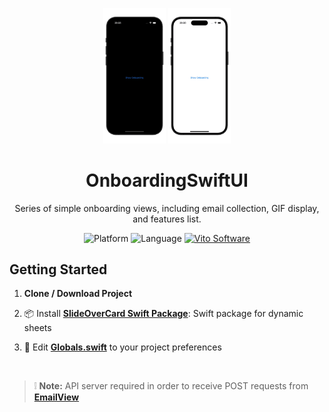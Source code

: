 <p align="center">
  <img src="https://github.com/soleribbon/OnboardingSwiftUI/blob/main/darkModeDemo.gif?raw=true" width="100" alt="Dark Mode Demo"/>
  <img src="https://github.com/soleribbon/OnboardingSwiftUI/blob/main/lightModeDemo.gif?raw=true" width="100" alt="Light Mode Demo"/>
</p>
<h1 align="center">OnboardingSwiftUI</h1>
<div align="center">

Series of simple onboarding views, including email collection, GIF display, and features list.


![Platform](https://img.shields.io/badge/iOS-38761d?style=for-the-badge&style=plastic)
![Language](https://img.shields.io/badge/Swift-f75c25?style=for-the-badge&logo=swift&logoColor=white&style=plastic)
[![Vito Software](https://img.shields.io/badge/VITO%20SOFTWARE-purple.svg?style=flat-plastic)](https://vito.software)

</div>

## Getting Started

1. **Clone / Download Project**

2.  📦 Install  **[SlideOverCard Swift Package](https://github.com/joogps/SlideOverCard)**: Swift package for dynamic sheets

2.  📝 Edit **[Globals.swift](../main/TestingOnboarding/Sources/Globals.swift)** to your project preferences 


<br/>

> ❕ **Note:** API server required in order to receive POST requests from **[EmailView](../main/TestingOnboarding/Views/EmailView.swift)** 

